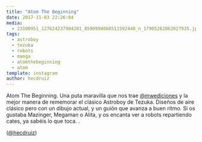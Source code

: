 ```yaml
---
title: "Atom The Beginning"
date: 2017-11-03 22:26:04
media: 
  - 23100951_127624237904281_8590994860511592448_n_17905262062027935.jpg
tags: 
  - astroboy
  - tezuka
  - robots
  - manga
  - atomthebeginning
  - atom
template: instagram
author: hecdruiz
---
```


Atom The Beginning. Una puta maravilla que nos trae [@mwediciones](https://instagram.com/mwediciones) y la mejor manera de rememorar el clásico Astroboy de Tezuka. Diseños de aire clásico pero con un dibujo  actual, y un guión que avanza a buen ritmo. Si os gustaba Mazinger, Megaman o Alita, y os encanta ver a robots repartiendo cates, ya sabéis lo que toca. .

([@hecdruiz](https://instagram.com/hecdruiz))
